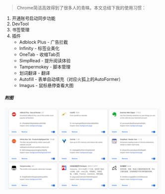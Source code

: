 > Chrome简洁高效得到了很多人的青睐。本文总结下我的使用习惯：
1. 开通账号启动同步功能
2. DevTool
3. 书签管理
2. 插件
    * Adblock Plus - 广告拦截
    * Infinity - 标签业美化
    * OneTab - 收缩Tab页
    * SimpRead - 提升阅读体验
    * Tampermokey - 脚本管理
    * 划词翻译 - 翻译
    * Autofill - 表单自动填充（对应火狐上的AutoFormer）
    * Imagus - 鼠标悬停查看大图


##### 附图
![我的chrome插件](../../src/main/resources/picture/1240-20210115040608696.png)